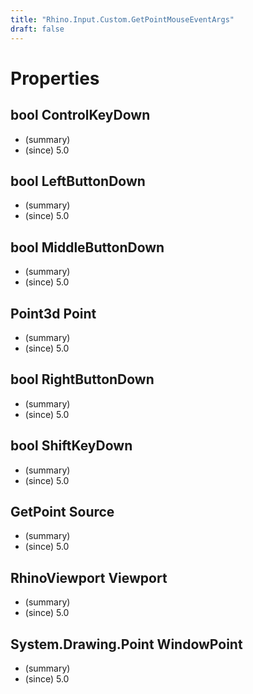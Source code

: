 ```yaml
---
title: "Rhino.Input.Custom.GetPointMouseEventArgs"
draft: false
---
```


# Properties
## bool ControlKeyDown
- (summary) 
- (since) 5.0
## bool LeftButtonDown
- (summary) 
- (since) 5.0
## bool MiddleButtonDown
- (summary) 
- (since) 5.0
## Point3d Point
- (summary) 
- (since) 5.0
## bool RightButtonDown
- (summary) 
- (since) 5.0
## bool ShiftKeyDown
- (summary) 
- (since) 5.0
## GetPoint Source
- (summary) 
- (since) 5.0
## RhinoViewport Viewport
- (summary) 
- (since) 5.0
## System.Drawing.Point WindowPoint
- (summary) 
- (since) 5.0
